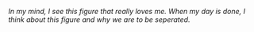 *In my mind, I see this figure that really loves me. When my day is done, I think about this figure and why we are to be seperated.*
